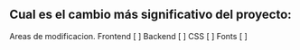 ## Cual es el cambio más significativo del proyecto:

Areas de modificacion.
Frontend  [  ]
Backend  [  ]
CSS  [  ]
Fonts  [  ]

